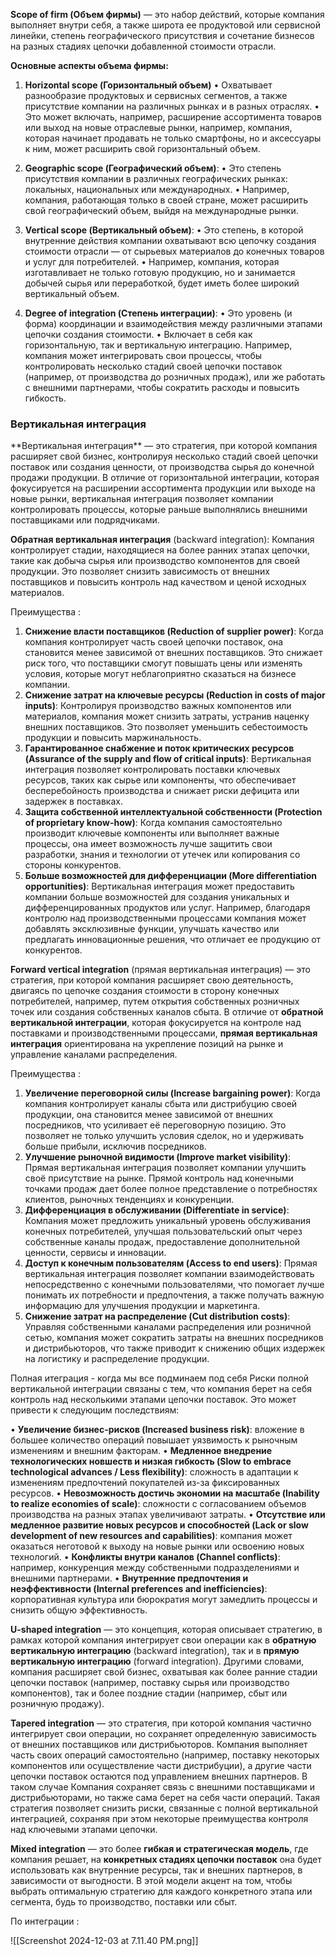 **Scope of firm (Объем фирмы)** — это набор действий, которые компания выполняет внутри себя, а также широта ее продуктовой или сервисной линейки, степень географического присутствия и сочетание бизнесов на разных стадиях цепочки добавленной стоимости отрасли.

**Основные аспекты объема фирмы:**
1. **Horizontal scope (Горизонтальный объем)**
• Охватывает разнообразие продуктовых и сервисных сегментов, а также присутствие компании на различных рынках и в разных отраслях.
• Это может включать, например, расширение ассортимента товаров или выход на новые отраслевые рынки, например, компания, которая начинает продавать не только смартфоны, но и аксессуары к ним, может расширить свой горизонтальный объем.

2. **Geographic scope (Географический объем)**:
• Это степень присутствия компании в различных географических рынках: локальных, национальных или международных.
• Например, компания, работающая только в своей стране, может расширить свой географический объем, выйдя на международные рынки.

3. **Vertical scope (Вертикальный объем)**:
• Это степень, в которой внутренние действия компании охватывают всю цепочку создания стоимости отрасли — от сырьевых материалов до конечных товаров и услуг для потребителей.
• Например, компания, которая изготавливает не только готовую продукцию, но и занимается добычей сырья или переработкой, будет иметь более широкий вертикальный объем.

4. **Degree of integration (Степень интеграции)**:
• Это уровень (и форма) координации и взаимодействия между различными этапами цепочки создания стоимости.
• Включает в себя как горизонтальную, так и вертикальную интеграцию. Например, компания может интегрировать свои процессы, чтобы контролировать несколько стадий своей цепочки поставок (например, от производства до розничных продаж), или же работать с внешними партнерами, чтобы сократить расходы и повысить гибкость.


<h3>Вертикальная интеграция</h3>  
**Вертикальная интеграция** — это стратегия, при которой компания расширяет свой бизнес, контролируя несколько стадий своей цепочки поставок или создания ценности, от производства сырья до конечной продажи продукции. В отличие от горизонтальной интеграции, которая фокусируется на расширении ассортимента продукции или выходе на новые рынки, вертикальная интеграция позволяет компании контролировать процессы, которые раньше выполнялись внешними поставщиками или подрядчиками.

**Обратная вертикальная интеграция** (backward integration): Компания контролирует стадии, находящиеся на более ранних этапах цепочки, такие как добыча сырья или производство компонентов для своей продукции. Это позволяет снизить зависимость от внешних поставщиков и повысить контроль над качеством и ценой исходных материалов.

Преимущества : 
1. **Снижение власти поставщиков (Reduction of supplier power)**: Когда компания контролирует часть своей цепочки поставок, она становится менее зависимой от внешних поставщиков. Это снижает риск того, что поставщики смогут повышать цены или изменять условия, которые могут неблагоприятно сказаться на бизнесе компании.
2. **Снижение затрат на ключевые ресурсы (Reduction in costs of major inputs)**: Контролируя производство важных компонентов или материалов, компания может снизить затраты, устранив наценку внешних поставщиков. Это позволяет уменьшить себестоимость продукции и повысить маржинальность.
3. **Гарантированное снабжение и поток критических ресурсов (Assurance of the supply and flow of critical inputs)**: Вертикальная интеграция позволяет контролировать поставки ключевых ресурсов, таких как сырье или компоненты, что обеспечивает бесперебойность производства и снижает риски дефицита или задержек в поставках.
4. **Защита собственной интеллектуальной собственности (Protection of proprietary know-how)**: Когда компания самостоятельно производит ключевые компоненты или выполняет важные процессы, она имеет возможность лучше защитить свои разработки, знания и технологии от утечек или копирования со стороны конкурентов.
5. **Больше возможностей для дифференциации (More differentiation opportunities)**: Вертикальная интеграция может предоставить компании больше возможностей для создания уникальных и дифференцированных продуктов или услуг. Например, благодаря контролю над производственными процессами компания может добавлять эксклюзивные функции, улучшать качество или предлагать инновационные решения, что отличает ее продукцию от конкурентов.


**Forward vertical integration** (прямая вертикальная интеграция) — это стратегия, при которой компания расширяет свою деятельность, двигаясь по цепочке создания стоимости в сторону конечных потребителей, например, путем открытия собственных розничных точек или создания собственных каналов сбыта. В отличие от **обратной вертикальной интеграции**, которая фокусируется на контроле над поставками и производственными процессами, **прямая вертикальная интеграция** ориентирована на укрепление позиций на рынке и управление каналами распределения.

Преимущества : 
1. **Увеличение переговорной силы (Increase bargaining power)**:  Когда компания контролирует каналы сбыта или дистрибуцию своей продукции, она становится менее зависимой от внешних посредников, что усиливает её переговорную позицию. Это позволяет не только улучшить условия сделок, но и удерживать больше прибыли, исключив посредников.
2. **Улучшение рыночной видимости (Improve market visibility)**: Прямая вертикальная интеграция позволяет компании улучшить своё присутствие на рынке. Прямой контроль над конечными точками продаж дает более полное представление о потребностях клиентов, рыночных тенденциях и конкуренции.
3. **Дифференциация в обслуживании (Differentiate in service)**: Компания может предложить уникальный уровень обслуживания конечных потребителей, улучшая пользовательский опыт через собственные каналы продаж, предоставление дополнительной ценности, сервисы и инновации.
4. **Доступ к конечным пользователям (Access to end users)**: Прямая вертикальная интеграция позволяет компании взаимодействовать непосредственно с конечными пользователями, что помогает лучше понимать их потребности и предпочтения, а также получать важную информацию для улучшения продукции и маркетинга.
5. **Снижение затрат на распределение (Cut distribution costs)**: Управляя собственными каналами распределения или розничной сетью, компания может сократить затраты на внешних посредников и дистрибьюторов, что также приводит к снижению общих издержек на логистику и распределение продукции.


Полная итеграция - когда мы все подминаем под себя 
Риски полной вертикальной интеграции связаны с тем, что компания берет на себя контроль над несколькими этапами цепочки поставок. Это может привести к следующим последствиям:

• **Увеличение бизнес-рисков (Increased business risk)**: вложение в большее количество операций повышает уязвимость к рыночным изменениям и внешним факторам.
• **Медленное внедрение технологических новшеств и низкая гибкость (Slow to embrace technological advances / Less flexibility)**: сложность в адаптации к изменениям предпочтений покупателей из-за фиксированных ресурсов.
• **Невозможность достичь экономии на масштабе (Inability to realize economies of scale)**: сложности с согласованием объемов производства на разных этапах увеличивают затраты.
• **Отсутствие или медленное развитие новых ресурсов и способностей (Lack or slow development of new resources and capabilities)**: компания может оказаться неготовой к выходу на новые рынки или освоению новых технологий.
• **Конфликты внутри каналов (Channel conflicts)**: например, конкуренция между собственными подразделениями и внешними партнерами.
• **Внутренние предпочтения и неэффективности (Internal preferences and inefficiencies)**: корпоративная культура или бюрократия могут замедлить процессы и снизить общую эффективность.

  
**U-shaped integration** — это концепция, которая описывает стратегию, в рамках которой компания интегрирует свои операции как в **обратную вертикальную интеграцию** (backward integration), так и в **прямую вертикальную интеграцию** (forward integration). Другими словами, компания расширяет свой бизнес, охватывая как более ранние стадии цепочки поставок (например, поставку сырья или производство компонентов), так и более поздние стадии (например, сбыт или розничную продажу).

**Tapered integration** — это стратегия, при которой компания частично интегрирует свои операции, но сохраняет определенную зависимость от внешних поставщиков или дистрибьюторов. Компания выполняет часть своих операций самостоятельно (например, поставку некоторых компонентов или осуществление части дистрибуции), а другие части цепочки поставок остаются под управлением внешних партнеров. В таком случае  Компания сохраняет связь с внешними поставщиками и дистрибьюторами, но также сама берет на себя части операций. Такая стратегия позволяет снизить риски, связанные с полной вертикальной интеграцией, сохраняя при этом некоторые преимущества контроля над ключевыми этапами цепочки.

**Mixed integration** — это более **гибкая и стратегическая модель**, где компания решает, на **конкретных стадиях цепочки поставок** она будет использовать как внутренние ресурсы, так и внешних партнеров, в зависимости от выгодности. В этой модели акцент на том, чтобы выбрать оптимальную стратегию для каждого конкретного этапа или сегмента, будь то производство, поставки или сбыт.

По интеграции : 

![[Screenshot 2024-12-03 at 7.11.40 PM.png]]





